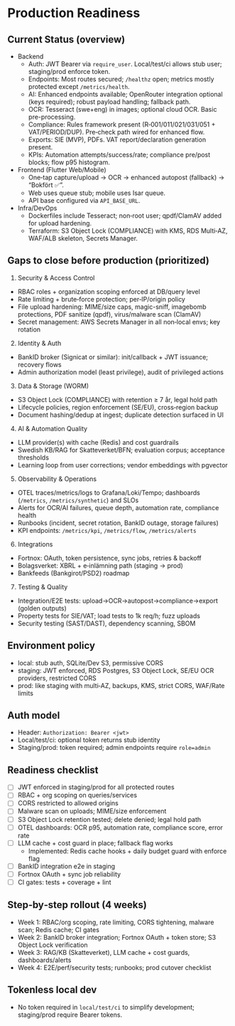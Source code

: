 # Production Readiness

## Current Status (overview)

- Backend
  - Auth: JWT Bearer via `require_user`. Local/test/ci allows stub user; staging/prod enforce token.
  - Endpoints: Most routes secured; `/healthz` open; metrics mostly protected except `/metrics/health`.
  - AI: Enhanced endpoints available; OpenRouter integration optional (keys required); robust payload handling; fallback path.
  - OCR: Tesseract (swe+eng) in images; optional cloud OCR. Basic pre-processing.
  - Compliance: Rules framework present (R‑001/011/021/031/051 + VAT/PERIOD/DUP). Pre‑check path wired for enhanced flow.
  - Exports: SIE (MVP), PDFs. VAT report/declaration generation present.
  - KPIs: Automation attempts/success/rate; compliance pre/post blocks; flow p95 histogram.
- Frontend (Flutter Web/Mobile)
  - One‑tap capture/upload → OCR → enhanced autopost (fallback) → “Bokfört ✅”.
  - Web uses queue stub; mobile uses Isar queue.
  - API base configured via `API_BASE_URL`.
- Infra/DevOps
  - Dockerfiles include Tesseract; non‑root user; qpdf/ClamAV added for upload hardening.
  - Terraform: S3 Object Lock (COMPLIANCE) with KMS, RDS Multi‑AZ, WAF/ALB skeleton, Secrets Manager.

## Gaps to close before production (prioritized)

1) Security & Access Control
- RBAC roles + organization scoping enforced at DB/query level
- Rate limiting + brute‑force protection; per‑IP/origin policy
- File upload hardening: MIME/size caps, magic-sniff, imagebomb protections, PDF sanitize (qpdf), virus/malware scan (ClamAV)
- Secret management: AWS Secrets Manager in all non‑local envs; key rotation

2) Identity & Auth
- BankID broker (Signicat or similar): init/callback + JWT issuance; recovery flows
- Admin authorization model (least privilege), audit of privileged actions

3) Data & Storage (WORM)
- S3 Object Lock (COMPLIANCE) with retention ≥ 7 år, legal hold path
- Lifecycle policies, region enforcement (SE/EU), cross‑region backup
- Document hashing/dedup at ingest; duplicate detection surfaced in UI

4) AI & Automation Quality
- LLM provider(s) with cache (Redis) and cost guardrails
- Swedish KB/RAG for Skatteverket/BFN; evaluation corpus; acceptance thresholds
- Learning loop from user corrections; vendor embeddings with pgvector

5) Observability & Operations
- OTEL traces/metrics/logs to Grafana/Loki/Tempo; dashboards (`/metrics`, `/metrics/synthetic`) and SLOs
- Alerts for OCR/AI failures, queue depth, automation rate, compliance health
- Runbooks (incident, secret rotation, BankID outage, storage failures)
 - KPI endpoints: `/metrics/kpi`, `/metrics/flow`, `/metrics/alerts`

6) Integrations
- Fortnox: OAuth, token persistence, sync jobs, retries & backoff
- Bolagsverket: XBRL + e‑inlämning path (staging → prod)
- Bankfeeds (Bankgirot/PSD2) roadmap

7) Testing & Quality
- Integration/E2E tests: upload→OCR→autopost→compliance→export (golden outputs)
- Property tests for SIE/VAT; load tests to 1k req/h; fuzz uploads
- Security testing (SAST/DAST), dependency scanning, SBOM

## Environment policy

- local: stub auth, SQLite/Dev S3, permissive CORS
- staging: JWT enforced, RDS Postgres, S3 Object Lock, SE/EU OCR providers, restricted CORS
- prod: like staging with multi‑AZ, backups, KMS, strict CORS, WAF/Rate limits

## Auth model

- Header: `Authorization: Bearer <jwt>`
- Local/test/ci: optional token returns stub identity
- Staging/prod: token required; admin endpoints require `role=admin`

## Readiness checklist

- [ ] JWT enforced in staging/prod for all protected routes
- [ ] RBAC + org scoping on queries/services
- [ ] CORS restricted to allowed origins
- [ ] Malware scan on uploads; MIME/size enforcement
- [ ] S3 Object Lock retention tested; delete denied; legal hold path
- [ ] OTEL dashboards: OCR p95, automation rate, compliance score, error rate
- [ ] LLM cache + cost guard in place; fallback flag works
  - Implemented: Redis cache hooks + daily budget guard with enforce flag
- [ ] BankID integration e2e in staging
- [ ] Fortnox OAuth + sync job reliability
- [ ] CI gates: tests + coverage + lint

## Step‑by‑step rollout (4 weeks)

- Week 1: RBAC/org scoping, rate limiting, CORS tightening, malware scan; Redis cache; CI gates
- Week 2: BankID broker integration; Fortnox OAuth + token store; S3 Object Lock verification
- Week 3: RAG/KB (Skatteverket), LLM cache + cost guards, dashboards/alerts
- Week 4: E2E/perf/security tests; runbooks; prod cutover checklist

## Tokenless local dev

- No token required in `local/test/ci` to simplify development; staging/prod require Bearer tokens.
